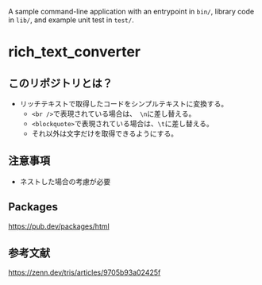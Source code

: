A sample command-line application with an entrypoint in `bin/`, library code
in `lib/`, and example unit test in `test/`.
# rich_text_converter

## このリポジトリとは？
- リッチテキストで取得したコードをシンプルテキストに変換する。
  - `<br />`で表現されている場合は、` \n`に差し替える。
  - `<blockquote>`で表現されている場合は、`\t`に差し替える。
  - それ以外は文字だけを取得できるようにする。

## 注意事項
- ネストした場合の考慮が必要

## Packages
https://pub.dev/packages/html

## 参考文献

https://zenn.dev/tris/articles/9705b93a02425f
